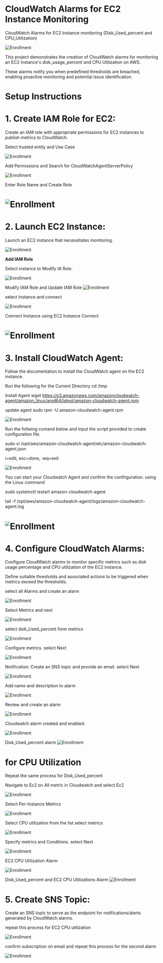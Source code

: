 # CloudWatch Alarms for EC2 Instance Monitoring

  CloudWatch Alarms for EC2 Instance monitoring (Disk_Used_percent and CPU_Utilization)

  ![Enrollment](Images/Cloudwatch1.png)

  This project demonstrates the creation of CloudWatch alarms for monitoring an EC2 instance's disk_usage_percent and CPU Utilization on AWS. 

  These alarms notify you when predefined thresholds are breached, enabling proactive monitoring and potential issue identification.

# Setup Instructions

# 1. Create IAM Role for EC2:

  Create an IAM role with appropriate permissions for EC2 instances to publish metrics to CloudWatch.

  Select trusted entity and Use Case
  
  ![Enrollment](Images/role1.png)

  Add Permissions and Search for CloudWatchAgentServerPolicy
  
  ![Enrollment](Images/role2.png)

  Enter Role Name and Create Role
  
 #  ![Enrollment](Images/role3.png)

# 2. Launch EC2 Instance:

  Launch an EC2 instance that necessitates monitoring. 

  ![Enrollment](Images/ec2.png)

  
  **Add IAM Role**

   Select instance to Modify IA Role.
   
  ![Enrollment](Images/ec21.png)

  Modify IAM Role and Update IAM Role
  ![Enrollment](Images/ec22.png)

  select Instance and connect
  
  ![Enrollment](Images/ec23.png)

  Connect Instance using EC2 Instance Connect
  
  # ![Enrollment](Images/ec24.png)

  
# 3. Install CloudWatch Agent:

  Follow the documentation to install the CloudWatch agent on the EC2 instance.

   Run the following for the Current Directory cd /tmp 

   Install Agent wget https://s3.amazonaws.com/amazoncloudwatch-agent/amazon_linux/amd64/latest/amazon-cloudwatch-agent.rpm

   update agent sudo rpm -U amazon-cloudwatch-agent.rpm
   
  ![Enrollment](Images/agent1.png)

  
  Run the follwing comand below and input the script provided to create configuration file.
  
  sudo vi /opt/aws/amazon-cloudwatch-agent/etc/amazon-cloudwatch-agent.json
  
  i=edit, esc=done, :wq=exit
  
  ![Enrollment](Images/Agent2.png)

  
  You can start your Cloudwatch Agent and confirm the confirguration. using the Linux command 

  sudo systemctl restart amazon-cloudwatch-agent
  
  tail -f /opt/aws/amazon-cloudwatch-agent/logs/amazon-cloudwatch-agent.log

  # ![Enrollment](Images/Agent3.png)

# 4. Configure CloudWatch Alarms:

  Configure CloudWatch alarms to monitor specific metrics such as disk usage percentage and CPU utilization of the EC2 instance.

  Define suitable thresholds and associated actions to be triggered when metrics exceed the thresholds.

  select all Alarms and create an alarm
  
  ![Enrollment](Images/ala1.png)

  Select Metrics and next
  
  ![Enrollment](Images/ala2.png)

  select dsik_Used_percent form metrics
  
  ![Enrollment](Images/ala3.png)

  Configure metrics. select Next
  
  ![Enrollment](Images/ala4.png)

  Notification: Create an SNS topic and provide an email. select  Next
  
  ![Enrollment](Images/ala5.png)

  Add name and description to alarm
  
  ![Enrollment](Images/ala7.png)

  Review and create an alarm
  
  ![Enrollment](Images/ala8.png)

  Cloudwatch alarm created and enabled.
  
  ![Enrollment](Images/ala10.png)

  Disk_Used_percent alarm
  ![Enrollment](Images/ala11.png)

  # for CPU Utilization
  
  Repeat the same process for Disk_Used_percent

  Navigate to Ec2 on All metric in Cloudwatch and select Ec2
  
  ![Enrollment](Images/ala12.png)

  Select Per-Instance Metrics
  
  ![Enrollment](Images/ala13.png)

  Select CPU utilization from the list
  select metrics
  
  ![Enrollment](Images/ala14.png)

  Specify metrics and Conditions. select Next
  
  ![Enrollment](Images/ala15.png)
  
  EC2 CPU Utilization Alarm
   
  ![Enrollment](Images/ala16.png)

   Disk_Used_percent and EC2 CPU Utilizations Alarm
  ![Enrollment](Images/ala17.png)

# 5. Create SNS Topic:

Create an SNS topic to serve as the endpoint for notifications/alerts generated by CloudWatch alarms.

repeat this process for EC2 CPU utilization

![Enrollment](Images/sns1.png)

confirm subscription on email and repeat this process for the second alarm

![Enrollment](Images/ala9.png)

